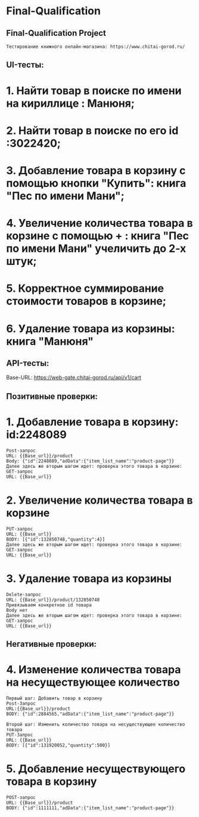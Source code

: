 # Final-Qualification

## Final-Qualification Project

```
Тестирование книжного онлайн-магазина: https://www.chitai-gorod.ru/
```

## UI-тесты: 

# 1. Найти товар в поиске по имени на кириллице : Манюня;
# 2. Найти товар в поиске по его id :3022420;
# 3. Добавление товара в корзину с помощью кнопки "Купить": книга "Пес по имени Мани";
# 4. Увеличение количества товара в корзине с помощью + : книга "Пес по имени Мани" учеличить до 2-х штук;
# 5. Корректное суммирование стоимости товаров в корзине;
# 6. Удаление товара из корзины: книга "Манюня"

## API-тесты: 
Base-URL: https://web-gate.chitai-gorod.ru/api/v1/cart

## Позитивные проверки:
# 1. Добавление товара в корзину: id:2248089
```
Post-запрос
URL: {{Base_url}}/product
Body: {"id":2248089,"adData":{"item_list_name":"product-page"}}
Далее здесь же вторым шагом идет: проверка этого товара в корзине:
GET-запрос
URL: {{Base_url}}
```
# 2. Увеличение количества товара в корзине
```
PUT-запрос
URL: {{Base_url}}
BODY: [{"id":132850748,"quantity":4}]
Далее здесь же вторым шагом идет: проверка этого товара в корзине:
GET-запрос
URL: {{Base_url}}
```
# 3. Удаление товара из корзины
```
Delete-запрос 
URL: {{Base_url}}/product/132850748
Привязываем конкретное id товара
Body нет
Далее здесь же вторым шагом идет: проверка этого товара в корзине:
GET-запрос
URL: {{Base_url}}
```
## Негативные проверки: 

# 4. Изменение количества товара на несуществующее количество
```
Первый шаг: Добавить товар в корзину
Post-Запрос 
URL:{{Base_url}}/product
BODY: {"id":2884565,"adData":{"item_list_name":"product-page"}}

Второй шаг: Изменить количество товара на несуществующее количество товара
PUT-Запрос 
URL: {{Base_url}}
BODY: [{"id":131920052,"quantity":500}]
```
# 5. Добавление несуществующего товара в корзину
```
POST-запрос
URL: {{Base_url}}/product
BODY: {"id":1111111,"adData":{"item_list_name":"product-page"}}
```
